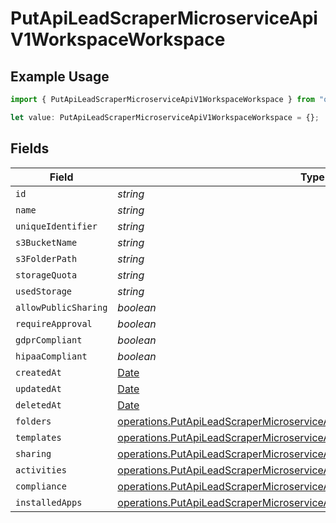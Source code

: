 # PutApiLeadScraperMicroserviceApiV1WorkspaceWorkspace

## Example Usage

```typescript
import { PutApiLeadScraperMicroserviceApiV1WorkspaceWorkspace } from "oppulence-backend-sdk/models/operations";

let value: PutApiLeadScraperMicroserviceApiV1WorkspaceWorkspace = {};
```

## Fields

| Field                                                                                                                                                                | Type                                                                                                                                                                 | Required                                                                                                                                                             | Description                                                                                                                                                          |
| -------------------------------------------------------------------------------------------------------------------------------------------------------------------- | -------------------------------------------------------------------------------------------------------------------------------------------------------------------- | -------------------------------------------------------------------------------------------------------------------------------------------------------------------- | -------------------------------------------------------------------------------------------------------------------------------------------------------------------- |
| `id`                                                                                                                                                                 | *string*                                                                                                                                                             | :heavy_minus_sign:                                                                                                                                                   | N/A                                                                                                                                                                  |
| `name`                                                                                                                                                               | *string*                                                                                                                                                             | :heavy_minus_sign:                                                                                                                                                   | N/A                                                                                                                                                                  |
| `uniqueIdentifier`                                                                                                                                                   | *string*                                                                                                                                                             | :heavy_minus_sign:                                                                                                                                                   | N/A                                                                                                                                                                  |
| `s3BucketName`                                                                                                                                                       | *string*                                                                                                                                                             | :heavy_minus_sign:                                                                                                                                                   | N/A                                                                                                                                                                  |
| `s3FolderPath`                                                                                                                                                       | *string*                                                                                                                                                             | :heavy_minus_sign:                                                                                                                                                   | N/A                                                                                                                                                                  |
| `storageQuota`                                                                                                                                                       | *string*                                                                                                                                                             | :heavy_minus_sign:                                                                                                                                                   | N/A                                                                                                                                                                  |
| `usedStorage`                                                                                                                                                        | *string*                                                                                                                                                             | :heavy_minus_sign:                                                                                                                                                   | N/A                                                                                                                                                                  |
| `allowPublicSharing`                                                                                                                                                 | *boolean*                                                                                                                                                            | :heavy_minus_sign:                                                                                                                                                   | N/A                                                                                                                                                                  |
| `requireApproval`                                                                                                                                                    | *boolean*                                                                                                                                                            | :heavy_minus_sign:                                                                                                                                                   | N/A                                                                                                                                                                  |
| `gdprCompliant`                                                                                                                                                      | *boolean*                                                                                                                                                            | :heavy_minus_sign:                                                                                                                                                   | N/A                                                                                                                                                                  |
| `hipaaCompliant`                                                                                                                                                     | *boolean*                                                                                                                                                            | :heavy_minus_sign:                                                                                                                                                   | N/A                                                                                                                                                                  |
| `createdAt`                                                                                                                                                          | [Date](https://developer.mozilla.org/en-US/docs/Web/JavaScript/Reference/Global_Objects/Date)                                                                        | :heavy_minus_sign:                                                                                                                                                   | N/A                                                                                                                                                                  |
| `updatedAt`                                                                                                                                                          | [Date](https://developer.mozilla.org/en-US/docs/Web/JavaScript/Reference/Global_Objects/Date)                                                                        | :heavy_minus_sign:                                                                                                                                                   | N/A                                                                                                                                                                  |
| `deletedAt`                                                                                                                                                          | [Date](https://developer.mozilla.org/en-US/docs/Web/JavaScript/Reference/Global_Objects/Date)                                                                        | :heavy_minus_sign:                                                                                                                                                   | N/A                                                                                                                                                                  |
| `folders`                                                                                                                                                            | [operations.PutApiLeadScraperMicroserviceApiV1WorkspaceFolders](../../models/operations/putapileadscrapermicroserviceapiv1workspacefolders.md)[]                     | :heavy_minus_sign:                                                                                                                                                   | N/A                                                                                                                                                                  |
| `templates`                                                                                                                                                          | [operations.PutApiLeadScraperMicroserviceApiV1WorkspaceTemplates](../../models/operations/putapileadscrapermicroserviceapiv1workspacetemplates.md)[]                 | :heavy_minus_sign:                                                                                                                                                   | N/A                                                                                                                                                                  |
| `sharing`                                                                                                                                                            | [operations.PutApiLeadScraperMicroserviceApiV1WorkspaceWorkspacesSharing](../../models/operations/putapileadscrapermicroserviceapiv1workspaceworkspacessharing.md)[] | :heavy_minus_sign:                                                                                                                                                   | N/A                                                                                                                                                                  |
| `activities`                                                                                                                                                         | [operations.PutApiLeadScraperMicroserviceApiV1WorkspaceActivities](../../models/operations/putapileadscrapermicroserviceapiv1workspaceactivities.md)[]               | :heavy_minus_sign:                                                                                                                                                   | N/A                                                                                                                                                                  |
| `compliance`                                                                                                                                                         | [operations.PutApiLeadScraperMicroserviceApiV1WorkspaceCompliance](../../models/operations/putapileadscrapermicroserviceapiv1workspacecompliance.md)[]               | :heavy_minus_sign:                                                                                                                                                   | N/A                                                                                                                                                                  |
| `installedApps`                                                                                                                                                      | [operations.PutApiLeadScraperMicroserviceApiV1WorkspaceInstalledApps](../../models/operations/putapileadscrapermicroserviceapiv1workspaceinstalledapps.md)[]         | :heavy_minus_sign:                                                                                                                                                   | N/A                                                                                                                                                                  |